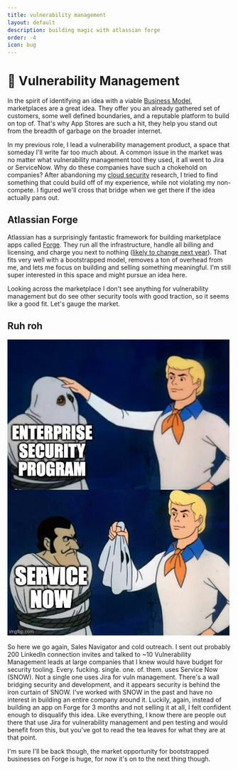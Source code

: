 ```yaml
---
title: vulnerability management
layout: default
description: building magic with atlassian forge
order: -4
icon: bug
---
```


# 🐞 Vulnerability Management

In the spirit of identifying an idea with a viable [Business Model](../business-model/), marketplaces are a great idea. They offer you an already gathered set of customers, some well defined boundaries, and a reputable platform to build on top of. That's why App Stores are such a hit, they help you stand out from the breadth of garbage on the broader internet.

In my previous role, I lead a vulnerability management product, a space that someday I'll write far too much about. A common issue in the market was no matter what vulnerability management tool they used, it all went to Jira or ServiceNow. Why do these companies have such a chokehold on companies? After abandoning my [cloud security](../cloud-security/) research, I tried to find something that could build off of my experience, while not violating my non-compete. I figured we'll cross that bridge when we get there if the idea actually pans out.

## Atlassian Forge

Atlassian has a surprisingly fantastic framework for building marketplace apps called [Forge](https://developer.atlassian.com/platform/forge/getting-started/). They run all the infrastructure, handle all billing and licensing, and charge you next to nothing ([likely to change next year](https://developer.atlassian.com/platform/marketplace/pricing-payment-and-billing/#how-does-revenue-sharing-work-for-paid-via-atlassian-apps-)). That fits very well with a bootstrapped model, removes a ton of overhead from me, and lets me focus on building and selling something meaningful. I'm still super interested in this space and might pursue an idea here.

Looking across the marketplace I don't see anything for vulnerability management but do see other security tools with good traction, so it seems like a good fit. Let's gauge the market.

## Ruh roh

![](./scooby-doo.jpg "Scooby doo meme")

So here we go again, Sales Navigator and cold outreach. I sent out probably 200 LinkedIn connection invites and talked to ~10 Vulnerability Management leads at large companies that I knew would have budget for security tooling. Every. fucking. single. one. of. them. uses Service Now (SNOW). Not a single one uses Jira for vuln management. There's a wall bridging security and development, and it appears security is behind the iron curtain of SNOW. I've worked with SNOW in the past and have no interest in building an entire company around it. Luckily, again, instead of building an app on Forge for 3 months and not selling it at all, I felt confident enough to disqualify this idea. Like everything, I know there are people out there that use Jira for vulnerability management and pen testing and would benefit from this, but you've got to read the tea leaves for what they are at that point.

I'm sure I'll be back though, the market opportunity for bootstrapped businesses on Forge is huge, for now it's on to the next thing though.
